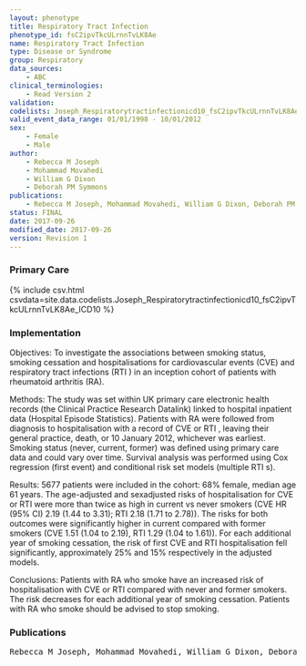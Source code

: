 ```yaml
---
layout: phenotype
title: Respiratory Tract Infection
phenotype_id: fsC2ipvTkcULrnnTvLK8Ae
name: Respiratory Tract Infection
type: Disease or Syndrome
group: Respiratory
data_sources:
    - ABC
clinical_terminologies:
    - Read Version 2
validation:
codelists: Joseph_Respiratorytractinfectionicd10_fsC2ipvTkcULrnnTvLK8Ae_ICD10.csv
valid_event_data_range: 01/01/1998 - 10/01/2012
sex:
    - Female
    - Male
author:
    - Rebecca M Joseph
    - Mohammad Movahedi
    - William G Dixon
    - Deborah PM Symmons    
publications:
    - Rebecca M Joseph, Mohammad Movahedi, William G Dixon, Deborah PM Symmons, Risks of smoking and benefits of smoking cessation on hospitalisations for cardiovascular events and respiratory infection in patients with rheumatoid arthritis a retrospective cohort study using the Clinical Practice Research Datalink. RMD Open, 3(2), e000506, 2017.
status: FINAL
date: 2017-09-26
modified_date: 2017-09-26
version: Revision 1
---
```


### Primary Care

{% include csv.html csvdata=site.data.codelists.Joseph_Respiratorytractinfectionicd10_fsC2ipvTkcULrnnTvLK8Ae_ICD10 %}

### Implementation

Objectives:
To investigate the associations between smoking status, smoking cessation and hospitalisations for cardiovascular events (CVE) and respiratory tract infections (RTI ) in an inception cohort of patients with rheumatoid arthritis (RA).

Methods:
The study was set within UK primary care electronic health records (the Clinical Practice Research Datalink) linked to hospital inpatient data (Hospital Episode
Statistics). Patients with RA were followed from diagnosis to hospitalisation with a record of CVE or RTI , leaving their general practice, death, or 10 January 2012, whichever
was earliest. Smoking status (never, current, former) was defined using primary care data and could vary over time. Survival analysis was performed using Cox regression (first
event) and conditional risk set models (multiple RTI s).

Results:
5677 patients were included in the cohort: 68% female, median age 61 years. The age-adjusted and sexadjusted risks of hospitalisation for CVE or RTI were more
than twice as high in current vs never smokers (CVE HR (95% CI) 2.19 (1.44 to 3.31); RTI 2.18 (1.71 to 2.78)). The risks for both outcomes were significantly higher in
current compared with former smokers (CVE 1.51 (1.04 to 2.19), RTI 1.29 (1.04 to 1.61)). For each additional year of smoking cessation, the risk of first CVE and RTI
hospitalisation fell significantly, approximately 25% and 15% respectively in the adjusted models.

Conclusions:
Patients with RA who smoke have an increased risk of hospitalisation with CVE or RTI compared with never and former smokers. The risk decreases for each additional year of smoking cessation. Patients with
RA who smoke should be advised to stop smoking.

### Publications

<pre>
Rebecca M Joseph, Mohammad Movahedi, William G Dixon, Deborah PM Symmons, Risks of smoking and benefits of smoking cessation on hospitalisations for cardiovascular events and respiratory infection in patients with rheumatoid arthritis a retrospective cohort study using the Clinical Practice Research Datalink. RMD Open, 3(2), e000506, 2017.
</pre>
